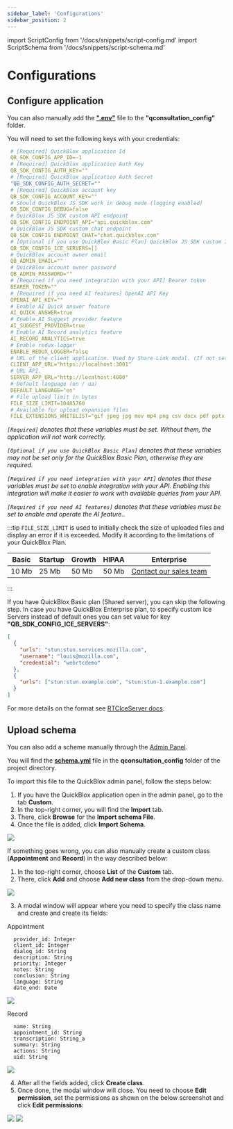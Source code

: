 ```yaml
---
sidebar_label: 'Configurations'
sidebar_position: 2
---
```


import ScriptConfig from '/docs/snippets/script-config.md'
import ScriptSchema from '/docs/snippets/script-schema.md'

# Configurations

## Configure application

<ScriptConfig components={props.components} />

You can also manually add the [**".env"**](https://github.com/QuickBlox/q-consultation/blob/master/qconsultation_config/.env) file to the **"qconsultation_config"** folder.

You will need to set the following keys with your credentials:

```yaml
 # [Required] QuickBlox application Id
 QB_SDK_CONFIG_APP_ID=-1
 # [Required] QuickBlox application Auth Key
 QB_SDK_CONFIG_AUTH_KEY=""
 # [Required] QuickBlox application Auth Secret
 "QB_SDK_CONFIG_AUTH_SECRET=""
 # [Required] QuickBlox account key
 QB_SDK_CONFIG_ACCOUNT_KEY=""
 # Should QuickBlox JS SDK work in debug mode (logging enabled)
 QB_SDK_CONFIG_DEBUG=false
 # QuickBlox JS SDK custom API endpoint
 QB_SDK_CONFIG_ENDPOINT_API="api.quickblox.com"
 # QuickBlox JS SDK custom chat endpoint
 QB_SDK_CONFIG_ENDPOINT_CHAT="chat.quickblox.com"
 # [Optional if you use QuickBlox Basic Plan] QuickBlox JS SDK custom ICE servers
 QB_SDK_CONFIG_ICE_SERVERS=[]
 # QuickBlox account owner email
 QB_ADMIN_EMAIL=""
 # QuickBlox account owner password
 QB_ADMIN_PASSWORD=""
 # [Required if you need integration with your API] Bearer token
 BEARER_TOKEN=""
 # [Required if you need AI features] OpenAI API Key
 OPENAI_API_KEY=""
 # Enable AI Quick answer feature
 AI_QUICK_ANSWER=true
 # Enable AI Suggest provider feature
 AI_SUGGEST_PROVIDER=true
 # Enable AI Record analytics feature
 AI_RECORD_ANALYTICS=true
 # Enable redux-logger
 ENABLE_REDUX_LOGGER=false
 # URL of the client application. Used by Share Link modal. (If not set, then Share Link will not be displayed in the application)
 CLIENT_APP_URL="https://localhost:3001"
 # URL API.
 SERVER_APP_URL="http://localhost:4000"
 # Default language (en / ua)
 DEFAULT_LANGUAGE="en"
 # File upload limit in bytes
 FILE_SIZE_LIMIT=10485760
 # Available for upload expansion files
 FILE_EXTENSIONS_WHITELIST="gif jpeg jpg mov mp4 png csv docx pdf pptx txt xls xlsx zip webm heic heif"
```

_`[Required]` denotes that these variables must be set. Without them, the application will not work correctly._

_`[Optional if you use QuickBlox Basic Plan]` denotes that these variables may not be set only for the QuickBlox Basic Plan, otherwise they are required._

_`[Required if you need integration with your API]` denotes that these variables must be set to enable integration with your API. Enabling this integration will make it easier to work with available queries from your API._

_`[Required if you need AI features]` denotes that these variables must be set to enable and operate the AI feature.._

:::tip
`FILE_SIZE_LIMIT` is used to initially check the size of uploaded files and display an error if it is exceeded. Modify it according to the limitations of your QuickBlox Plan.

| Basic | Startup | Growth | HIPAA | Enterprise                                                      |
| ----- | ------- | ------ | ----- | --------------------------------------------------------------- |
| 10 Mb | 25 Mb   | 50 Mb  | 50 Mb | [Contact our sales team](https://quickblox.com/enterprise/#get) |

:::

If you have QuickBlox Basic plan (Shared server), you can skip the following step. In case you have QuickBlox Enterprise plan, to specify custom Ice Servers instead of default ones you can set value for key **"QB_SDK_CONFIG_ICE_SERVERS"**:

```json
[
  {
    "urls": "stun:stun.services.mozilla.com",
    "username": "louis@mozilla.com",
    "credential": "webrtcdemo"
  },
  {
    "urls": ["stun:stun.example.com", "stun:stun-1.example.com"]
  }
]
```

For more details on the format see [RTCIceServer docs](https://developer.mozilla.org/en-US/docs/Web/API/RTCIceServer).

## Upload schema

<ScriptSchema components={props.components} />

You can also add a scheme manually through the [Admin Panel](https://admin.quickblox.com).

You will find the [**schema.yml**](https://github.com/QuickBlox/q-consultation/blob/master/qconsultation_config/schema.yml) file in the **qconsultation_config** folder of the project directory.

To import this file to the QuickBlox admin panel, follow the steps below:

1. If you have the QuickBlox application open in the admin panel, go to the tab **Custom**.
2. In the top-right corner, you will find the **Import** tab.
3. There, click **Browse** for the **Import schema File**.
4. Once the file is added, click **Import Schema**.

<Image src='/img/configurations/008.gif'/>

If something goes wrong, you can also manually create a custom class (**Appointment** and **Record**) in the way described below:

1. In the top-right corner, choose **List** of the **Custom** tab.
2. There, click **Add** and choose **Add new class** from the drop-down menu.

<Image src='/img/configurations/009.gif'/>

3. A modal window will appear where you need to specify the class name and create and create its fields:

Appointment

```
  provider_id: Integer
  client_id: Integer
  dialog_id: String
  description: String
  priority: Integer
  notes: String
  conclusion: String
  language: String
  date_end: Date
```

<Image src='/img/configurations/010.gif'/>

Record

```
  name: String
  appointment_id: String
  transcription: String_a
  summary: String
  actions: String
  uid: String
```

<Image src='/img/configurations/011.gif'/>

4. After all the fields added, click **Create class**.
5. Once done, the modal window will close. You need to choose **Edit permission**, set the permissions as shown on the below screenshot and click **Edit permissions**:

<Image src='/img/configurations/permission-appointment.jpg' caption='Appointment'/>

<Image src='/img/configurations/permission-record.jpg' caption='Record'/>
